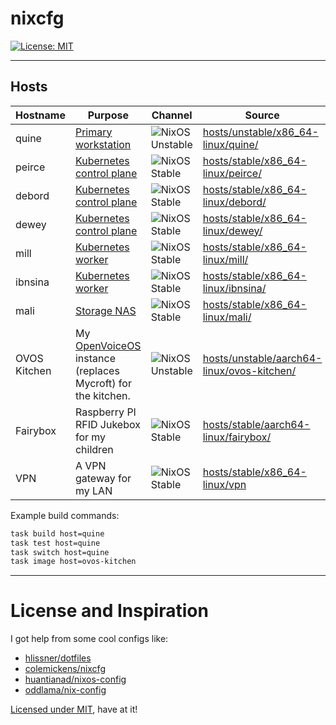 # nixcfg
[![License: MIT](https://img.shields.io/badge/License-MIT-yellow.svg)](https://opensource.org/licenses/MIT)

---

## Hosts

| Hostname     | Purpose                                                             | Channel                     | Source                                                                                     |
|--------------|---------------------------------------------------------------------|-----------------------------|--------------------------------------------------------------------------------------------|
| quine        | [Primary workstation][workstation]                                  | ![NixOS Unstable][unstable] | [hosts/unstable/x86_64-linux/quine/](./hosts/unstable/x86_64-linux/quine/)                 |
| peirce       | [Kubernetes control plane][home-ops]                                | ![NixOS Stable][stable]     | [hosts/stable/x86_64-linux/peirce/](./hosts/stable/x86_64-linux/peirce/)                   |
| debord       | [Kubernetes control plane][home-ops]                                | ![NixOS Stable][stable]     | [hosts/stable/x86_64-linux/debord/](./hosts/stable/x86_64-linux/debord/)                   |
| dewey        | [Kubernetes control plane][home-ops]                                | ![NixOS Stable][stable]     | [hosts/stable/x86_64-linux/dewey/](./hosts/stable/x86_64-linux/dewey/)                     |
| mill         | [Kubernetes worker][home-ops]                                       | ![NixOS Stable][stable]     | [hosts/stable/x86_64-linux/mill/](./hosts/stable/x86_64-linux/mill/)                       |
| ibnsina      | [Kubernetes worker][home-ops]                                       | ![NixOS Stable][stable]     | [hosts/stable/x86_64-linux/ibnsina/](./hosts/stable/x86_64-linux/ibnsina/)                 |
| mali         | [Storage NAS][NAS]                                                  | ![NixOS Stable][stable]     | [hosts/stable/x86_64-linux/mali/](./hosts/stable/x86_64-linux/mali/)                       |
| OVOS Kitchen | My [OpenVoiceOS][ovos] instance (replaces Mycroft) for the kitchen. | ![NixOS Unstable][unstable] | [hosts/unstable/aarch64-linux/ovos-kitchen/](./hosts/unstable/aarch64-linux/ovos-kitchen/) |
| Fairybox     | Raspberry PI RFID Jukebox for my children                           | ![NixOS Stable][stable]     | [hosts/stable/aarch64-linux/fairybox/](./hosts/stable/aarch64-linux/fairybox/)             |
| VPN          | A VPN gateway  for my LAN                                           | ![NixOS Stable][stable]     | [hosts/stable/x86_64-linux/vpn](./hosts/stable/x86_64-linux/vpn)                           |


Example build commands:

```sh
task build host=quine
task test host=quine
task switch host=quine
task image host=ovos-kitchen
```

---

# License and Inspiration


I got help from some cool configs like:

* [hlissner/dotfiles](https://github.com/hlissner/dotfiles)
* [colemickens/nixcfg](https://github.com/colemickens/nixcfg)
* [huantianad/nixos-config](https://github.com/huantianad/nixos-config)
* [oddlama/nix-config](https://github.com/oddlama/nix-config)


[Licensed under MIT](./LICENSE), have at it!


[ovos]: https://github.com/OpenVoiceOS/
[unstable]: https://img.shields.io/badge/NixOS-unstable-blue.svg?style=flat-square&logo=NixOS&logoColor=white
[stable]: https://img.shields.io/badge/NixOS-stable-green.svg?style=flat-square&logo=NixOS&logoColor=white
[NAS]: https://notes.binaryelysium.com/HomeOps/NAS/
[workstation]: https://notes.binaryelysium.com/HomeOps/PrimaryWorkstation/
[home-ops]: https://notes.binaryelysium.com/HomeOps/
[home-ops-git]: https://github.com/ramblurr/home-ops
